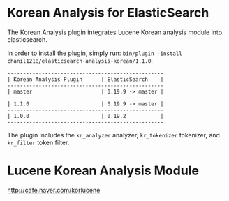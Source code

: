 Korean Analysis for ElasticSearch
==================================

The Korean Analysis plugin integrates Lucene Korean analysis module into elasticsearch.

In order to install the plugin, simply run: `bin/plugin -install chanil1218/elasticsearch-analysis-korean/1.1.0`.

    --------------------------------------------------
    | Korean Analysis Plugin      | ElasticSearch    |
    --------------------------------------------------
    | master                      | 0.19.9 -> master |
    --------------------------------------------------
    | 1.1.0                       | 0.19.9 -> master |
    --------------------------------------------------
    | 1.0.0                       | 0.19.2           |
    --------------------------------------------------

The plugin includes the `kr_analyzer` analyzer, `kr_tokenizer` tokenizer, and `kr_filter` token filter.


Lucene Korean Analysis Module
==============================

http://cafe.naver.com/korlucene

